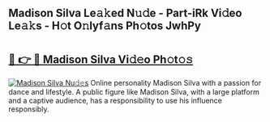 ## Madison Silva Le𝚊𝚔ed N𝚞𝚍e - Part-iRk Vi𝚍eo Le𝚊𝚔s - H𝚘t O𝚗lyf𝚊ns Ph𝚘tos JwhPy

# <h2><a href="http://hf1i6dw.feru.top/?c=Madison+Silva">🔗 👉 🔴 Madison Silva Vi𝚍𝚎o Ph𝚘t𝚘𝚜</a></h2>

[![Madison Silva Nu𝚍𝚎s](https://i.imgur.com/0TWrTi3.gif)](http://hf1i6dw.feru.top/?c=Madison+Silva)
Online personality Madison Silva with a passion for dance and lifestyle. A public figure like Madison Silva, with a large platform and a captive audience, has a responsibility to use his influence responsibly. 
